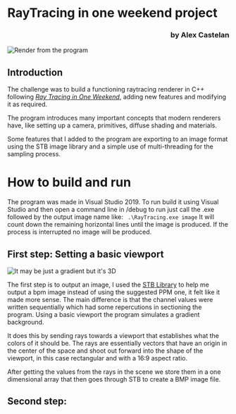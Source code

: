 # **RayTracing in one weekend project**
<h3 align="right">by Alex Castelan</h3>

![Render from the program](https://i.imgur.com/SiId1AO.png)

## Introduction
The challenge was to build a functioning raytracing renderer in C++ following [_Ray Tracing in One Weekend_](https://raytracing.github.io/books/RayTracingInOneWeekend.html), adding new features and modifying it as required. 

The program introduces many important concepts that modern renderers have, like setting up a camera, primitives, diffuse shading and materials.

Some features that I added to the program are exporting to an image format using the STB image library and a simple use of multi-threading for the sampling process.

# How to build and run
The program was made in Visual Studio 2019. To run build it using Visual Studio and then open a command line in /debug to run just call the .exe followed by the output image name like:
` .\RayTracing.exe image` It will count down the remaining horizontal lines until the image is produced. If the process is interrupted no image will be produced.

## First step: Setting a basic viewport

![It may be just a gradient but it's 3D](https://i.imgur.com/M4OgsK3.png)

The first step is to output an image, I used the [STB Library](https://github.com/nothings/stb) to help me output a bpm image instead of using the suggested PPM one, it felt like it made more sense. The main difference is that the channel values were written sequentially which had some repercutions in sectioning the program. Using a basic viewport the program simulates a gradient background. 

It does this by sending rays towards a viewport that establishes what the colors of it should be. The rays are essentially vectors that have an origin in the center of the space and shoot out forward into the shape of the viewport, in this case rectangular and with a 16:9 aspect ratio.

After getting the values from the rays in the scene we store them in a one dimensional array that then goes through STB to create a BMP image file.

## Second step: 